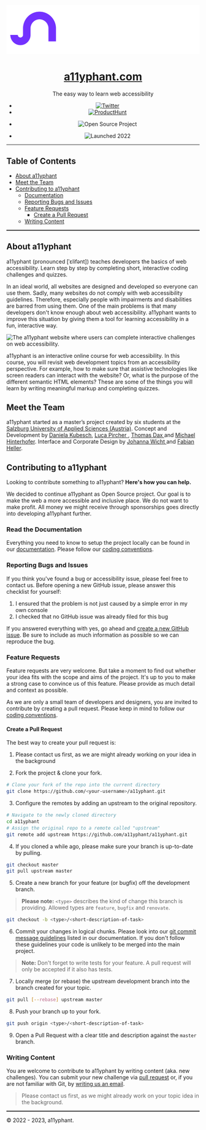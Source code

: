 <div align="center" >
  <img src="services/site/public/images/a11yphant_logo-light.png" height="128">
  <h1 align="center">
    <a href="https://a11yphant.com">
      a11yphant.com
    </a>
  </h1>
  <p align="center">The easy way to learn web accessibility<p>

  <ul align="center" >
    <li align="center">
      <a href="https://twitter.com/a11yphant">
          <img src="https://img.shields.io/badge/-Twitter-7331FF" alt="Twitter" />
        </a>
    </li>
    <li align="center">
      <a href="https://www.producthunt.com/products/a11yphant">
          <img src="https://img.shields.io/badge/-ProductHunt-7331FF" alt="ProductHunt" />
        </a>
    </li>
    <li align="center">
      <p>
          <img src="https://img.shields.io/badge/-Open%20Source%20Project-121212" alt="Open Source Project" />
      </p>
    </li>
    <li align="center">
      <p>
          <img src="https://img.shields.io/badge/-Launched%202022-121212" alt="Launched 2022" />
      </p>
    </li>
  </ul>

  <hr style="color:white; height:1.5px; width:100%;"/>
</div>

## Table of Contents

- [About a11yphant](#about-a11yphant)
- [Meet the Team](#meet-the-team)
- [Contributing to a11yphant](#contributing-to-a11yphant)
  - [Documentation](https://github.com/a11yphant/a11yphant/blob/develop/documentation.md)
  - [Reporting Bugs and Issues](#reporting-bugs-and-issues)
  - [Feature Requests](#feature-requests)
    - [Create a Pull Request](#create-a-pull-request)
  - [Writing Content](#writing-content)

<hr style="color:white; height:1.5px; width:100%;"/>

## About a11yphant

<p>
  <span aria-label="Allyphant">a11yphant</span> <span aria-hidden="true">(pronounced [ˈɛlifənt])</span> teaches developers the basics of web accessibility. Learn step by step by completing short, interactive coding challenges and quizzes.
</p>

In an ideal world, all websites are designed and developed so everyone can use them. Sadly, many websites do not comply with web accessibility guidelines. Therefore, especially people with impairments and disabilities are barred from using them. One of the main problems is that many developers don't know enough about web accessibility. a11yphant wants to improve this situation by giving them a tool for learning accessibility in a fun, interactive way.

<img
  alt="The a11yphant website where users can complete interactive challenges on web accessibility."
  src="https://a11yphant.com/images/mockups-social-media.jpg"
  quality="100"
  sizes="100vw"
  style="objectFit:cover"
/>

<p>
  <span aria-label="Allyphant">a11yphant</span> is an interactive online course for web accessibility. In this course, you will revisit web
  development topics from an accessibility perspective. For example, how to make sure that assistive technologies like screen readers can
  interact with the website? Or, what is the purpose of the different semantic HTML elements? These are some of the things you will learn by
  writing meaningful markup and completing quizzes.
</p>

## Meet the Team

<p>
  <span aria-label="Allyphant">a11yphant</span> started as a master’s project created by six students at the
  <a href="https://www.fh-salzburg.ac.at/en/" target="_blank" rel="noopener noreferrer nofollow">
Salzburg University of Applied Sciences (Austria)</a>.
  <span className="font-medium">Concept and Development</span> by <a href="https://dnikub.dev">Daniela Kubesch</a>,
  <a href="https://lucapircher.at/" target="_blank" rel="noopener noreferrer nofollow">
    Luca Pircher
  </a>
  ,
  <a href="https://github.com/thomasdax98" target="_blank" rel="noopener noreferrer nofollow">
    Thomas Dax
  </a>
  and
  <a href="https://github.com/hntrhfr" target="_blank" rel="noopener noreferrer nofollow">
    Michael Hinterhofer</a>.
  <span className="font-medium">Interface and Corporate Design</span> by
  <a href="https://johannawicht.com/" target="_blank" rel="noopener noreferrer nofollow">
    Johanna Wicht
  </a>
  and
  <a href="https://www.fabianhellerdesign.com/" target="_blank" rel="noopener noreferrer nofollow">
    Fabian Heller</a>.
</p>

## Contributing to a11yphant

Looking to contribute something to a11yphant? **Here's how you can help.**

We decided to continue a11yphant as Open Source project. Our goal is to make the web a more accessible and inclusive place. We do not want to make profit. All money we might receive through sponsorships goes directly into developing a11yphant further.

### Read the Documentation

Everything you need to know to setup the project locally can be found in our [documentation](https://github.com/a11yphant/a11yphant/blob/develop/documentation.md). Please follow our [coding conventions](https://github.com/a11yphant/a11yphant/blob/develop/documentation.md/#coding-conventions).

### Reporting Bugs and Issues

If you think you've found a bug or accessibility issue, please feel free to contact us. Before opening a new GitHub issue, please answer this checklist for yourself:

1. I ensured that the problem is not just caused by a simple error in my own console
2. I checked that no GitHub issue was already filed for this bug

If you answered everything with yes, go ahead and [create a new GitHub issue](https://github.com/a11yphant/a11yphant/issues/new/choose). Be sure to include as much information as possible so we can reproduce the bug.

### Feature Requests

Feature requests are very welcome. But take a moment to find out whether your idea fits with the scope and aims of the project. It's up to you to make a strong case to convince us of this feature. Please provide as much detail and context as possible.

As we are only a small team of developers and designers, you are invited to contribute by creating a pull request. Please keep in mind to follow our [coding conventions](https://github.com/a11yphant/a11yphant/blob/develop/documentation.md/#coding-conventions). 

#### Create a Pull Request

The best way to create your pull request is:

1. Please contact us first, as we are might already working on your idea in the background

2. Fork the project & clone your fork.
```bash
# Clone your fork of the repo into the current directory
git clone https://github.com/<your-username>/a11yphant.git
```

3. Configure the remotes by adding an upstream to the original repository.
```bash
# Navigate to the newly cloned directory
cd a11yphant
# Assign the original repo to a remote called "upstream"
git remote add upstream https://github.com/a11yphant/a11yphant.git
```

4. If you cloned a while ago, please make sure your branch is up-to-date by pulling.
```bash
git checkout master
git pull upstream master
```

5. Create a new branch for your feature (or bugfix) off the development branch.
> **Please note:** `<type>` describes the kind of change this branch is providing. Allowed types are `feature`, `bugfix` and `renovate`.
```bash
git checkout -b <type>/<short-description-of-task>
```

6. Commit your changes in logical chunks. Please look into our [git commit message guidelines](https://github.com/a11yphant/a11yphant/blob/develop/documentation.md/#commit-messages) listed in our documentation. If you don't follow these guidelines your code is unlikely to be merged into the main project.

> **Note:** Don't forget to write tests for your feature. A pull request will only be accepted if it also has tests.

7. Locally merge (or rebase) the upstream development branch into the branch created for your topic.
```bash
git pull [--rebase] upstream master
```

8. Push your branch up to your fork.
```bash
git push origin <type>/<short-description-of-task>
```

9. Open a Pull Request with a clear title and description against the `master` branch.


### Writing Content

You are welcome to contribute to a11yphant by writing content (aka. new challenges). You can submit your new challenge via [pull request](#create-a-pull-request) or, if you are not familiar with Git, by [writing us an email](mailto:info@a11yphant.com).

> Please contact us first, as we might already work on your topic idea in the background.


<hr style="color:white; height:1.5px; width:100%;"/>

© 2022 - 2023, a11yphant.